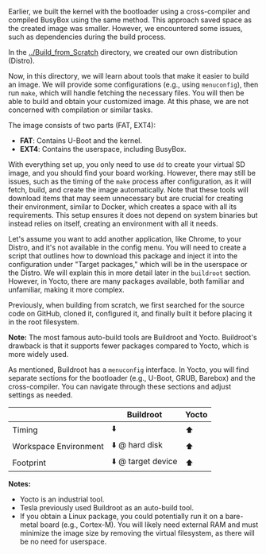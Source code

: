 Earlier, we built the kernel with the bootloader using a cross-compiler and compiled BusyBox using the same method. This approach saved space as the created image was smaller. However, we encountered some issues, such as dependencies during the build process.

In the [../Build_from_Scratch](https://github.com/NadaElsayed1/Embedded-Linux/tree/main/Embedded_Linux/Build_from_Scratch) directory, we created our own distribution (Distro).

Now, in this directory, we will learn about tools that make it easier to build an image. We will provide some configurations (e.g., using `menuconfig`), then run `make`, which will handle fetching the necessary files. You will then be able to build and obtain your customized image. At this phase, we are not concerned with compilation or similar tasks.

The image consists of two parts (FAT, EXT4):
- **FAT**: Contains U-Boot and the kernel.
- **EXT4**: Contains the userspace, including BusyBox.

With everything set up, you only need to use `dd` to create your virtual SD image, and you should find your board working. However, there may still be issues, such as the timing of the `make` process after configuration, as it will fetch, build, and create the image automatically. Note that these tools will download items that may seem unnecessary but are crucial for creating their environment, similar to Docker, which creates a space with all its requirements. This setup ensures it does not depend on system binaries but instead relies on itself, creating an environment with all it needs.

Let's assume you want to add another application, like Chrome, to your Distro, and it's not available in the config menu. You will need to create a script that outlines how to download this package and inject it into the configuration under "Target packages," which will be in the userspace or the Distro. We will explain this in more detail later in the `buildroot` section. However, in Yocto, there are many packages available, both familiar and unfamiliar, making it more complex.

Previously, when building from scratch, we first searched for the source code on GitHub, cloned it, configured it, and finally built it before placing it in the root filesystem.

**Note:** The most famous auto-build tools are Buildroot and Yocto. Buildroot's drawback is that it supports fewer packages compared to Yocto, which is more widely used.

As mentioned, Buildroot has a `menuconfig` interface. In Yocto, you will find separate sections for the bootloader (e.g., U-Boot, GRUB, Barebox) and the cross-compiler. You can navigate through these sections and adjust settings as needed.

|                      | Buildroot              | Yocto               |
|----------------------|------------------------|---------------------|
| Timing               | ⬇️                     | ⬆️                  |
| Workspace Environment| ⬇️ @ hard disk         | ⬆️                  |
| Footprint            | ⬇️ @ target device     | ⬆️                  |


**Notes:**
- Yocto is an industrial tool.
- Tesla previously used Buildroot as an auto-build tool.
- If you obtain a Linux package, you could potentially run it on a bare-metal board (e.g., Cortex-M). You will likely need external RAM and must minimize the image size by removing the virtual filesystem, as there will be no need for userspace.
